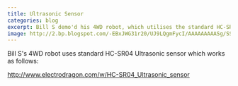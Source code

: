 ```yaml
---
title: Ultrasonic Sensor
categories: blog
excerpt: Bill S demo'd his 4WD robot, which utilises the standard HC-SR04 ultrasonic sensors. 
image: http://2.bp.blogspot.com/-EBxJWG31r20/UJ9LQgmFycI/AAAAAAAAASg/SSWcoQUi9iY/s1600/HC_SR04+sketch2.jpg
---
```

Bill S's 4WD robot uses standard HC-SR04 Ultrasonic sensor which works as follows:

http://www.electrodragon.com/w/HC-SR04_Ultrasonic_sensor
